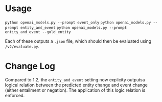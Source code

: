 # Usage
`python openai_models.py --prompt event_only`
`python openai_models.py --prompt entity_and_event`
`python openai_models.py --prompt entity_and_event --gold_entity`

Each of these outputs a `.json` file, which should then be evaluated using `/v2/evaluate.py`.

# Change Log
Compared to 1.2, the `entity_and_event` setting now explicity outputsa logical relation between the predicted entity change and event change (either entailment or negation). The application of this logic relation is enforced.